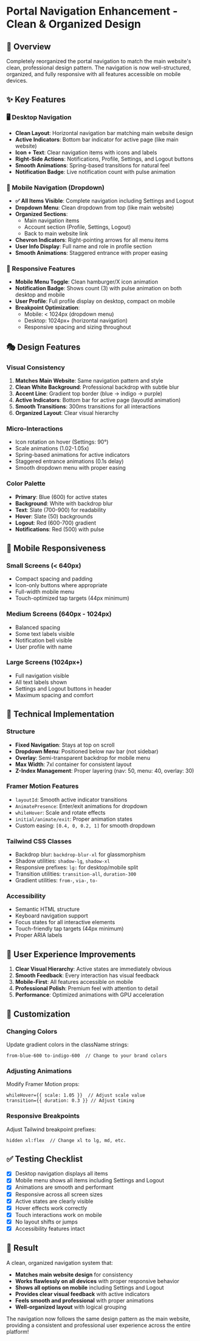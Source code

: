 # Portal Navigation Enhancement - Clean & Organized Design

## 🎨 Overview
Completely reorganized the portal navigation to match the main website's clean, professional design pattern. The navigation is now well-structured, organized, and fully responsive with all features accessible on mobile devices.

## ✨ Key Features

### 🖥️ Desktop Navigation
- **Clean Layout**: Horizontal navigation bar matching main website design
- **Active Indicators**: Bottom bar indicator for active page (like main website)
- **Icon + Text**: Clear navigation items with icons and labels
- **Right-Side Actions**: Notifications, Profile, Settings, and Logout buttons
- **Smooth Animations**: Spring-based transitions for natural feel
- **Notification Badge**: Live notification count with pulse animation

### 📱 Mobile Navigation (Dropdown)
- **✅ All Items Visible**: Complete navigation including Settings and Logout
- **Dropdown Menu**: Clean dropdown from top (like main website)
- **Organized Sections**: 
  - Main navigation items
  - Account section (Profile, Settings, Logout)
  - Back to main website link
- **Chevron Indicators**: Right-pointing arrows for all menu items
- **User Info Display**: Full name and role in profile section
- **Smooth Animations**: Staggered entrance with proper easing

### 🎯 Responsive Features
- **Mobile Menu Toggle**: Clean hamburger/X icon animation
- **Notification Badge**: Shows count (3) with pulse animation on both desktop and mobile
- **User Profile**: Full profile display on desktop, compact on mobile
- **Breakpoint Optimization**: 
  - Mobile: < 1024px (dropdown menu)
  - Desktop: 1024px+ (horizontal navigation)
  - Responsive spacing and sizing throughout

## 🎭 Design Features

### Visual Consistency
1. **Matches Main Website**: Same navigation pattern and style
2. **Clean White Background**: Professional backdrop with subtle blur
3. **Accent Line**: Gradient top border (blue → indigo → purple)
4. **Active Indicators**: Bottom bar for active page (layoutId animation)
5. **Smooth Transitions**: 300ms transitions for all interactions
6. **Organized Layout**: Clear visual hierarchy

### Micro-Interactions
- Icon rotation on hover (Settings: 90°)
- Scale animations (1.02-1.05x)
- Spring-based animations for active indicators
- Staggered entrance animations (0.1s delay)
- Smooth dropdown menu with proper easing

### Color Palette
- **Primary**: Blue (600) for active states
- **Background**: White with backdrop blur
- **Text**: Slate (700-900) for readability
- **Hover**: Slate (50) backgrounds
- **Logout**: Red (600-700) gradient
- **Notifications**: Red (500) with pulse

## 📱 Mobile Responsiveness

### Small Screens (< 640px)
- Compact spacing and padding
- Icon-only buttons where appropriate
- Full-width mobile menu
- Touch-optimized tap targets (44px minimum)

### Medium Screens (640px - 1024px)
- Balanced spacing
- Some text labels visible
- Notification bell visible
- User profile with name

### Large Screens (1024px+)
- Full navigation visible
- All text labels shown
- Settings and Logout buttons in header
- Maximum spacing and comfort

## 🚀 Technical Implementation

### Structure
- **Fixed Navigation**: Stays at top on scroll
- **Dropdown Menu**: Positioned below nav bar (not sidebar)
- **Overlay**: Semi-transparent backdrop for mobile menu
- **Max Width**: 7xl container for consistent layout
- **Z-Index Management**: Proper layering (nav: 50, menu: 40, overlay: 30)

### Framer Motion Features
- `layoutId`: Smooth active indicator transitions
- `AnimatePresence`: Enter/exit animations for dropdown
- `whileHover`: Scale and rotate effects
- `initial/animate/exit`: Proper animation states
- Custom easing: `[0.4, 0, 0.2, 1]` for smooth dropdown

### Tailwind CSS Classes
- Backdrop blur: `backdrop-blur-xl` for glassmorphism
- Shadow utilities: `shadow-lg`, `shadow-xl`
- Responsive prefixes: `lg:` for desktop/mobile split
- Transition utilities: `transition-all`, `duration-300`
- Gradient utilities: `from-`, `via-`, `to-`

### Accessibility
- Semantic HTML structure
- Keyboard navigation support
- Focus states for all interactive elements
- Touch-friendly tap targets (44px minimum)
- Proper ARIA labels

## 🎯 User Experience Improvements

1. **Clear Visual Hierarchy**: Active states are immediately obvious
2. **Smooth Feedback**: Every interaction has visual feedback
3. **Mobile-First**: All features accessible on mobile
4. **Professional Polish**: Premium feel with attention to detail
5. **Performance**: Optimized animations with GPU acceleration

## 🔧 Customization

### Changing Colors
Update gradient colors in the className strings:
```tsx
from-blue-600 to-indigo-600  // Change to your brand colors
```

### Adjusting Animations
Modify Framer Motion props:
```tsx
whileHover={{ scale: 1.05 }}  // Adjust scale value
transition={{ duration: 0.3 }} // Adjust timing
```

### Responsive Breakpoints
Adjust Tailwind breakpoint prefixes:
```tsx
hidden xl:flex  // Change xl to lg, md, etc.
```

## ✅ Testing Checklist

- [x] Desktop navigation displays all items
- [x] Mobile menu shows all items including Settings and Logout
- [x] Animations are smooth and performant
- [x] Responsive across all screen sizes
- [x] Active states are clearly visible
- [x] Hover effects work correctly
- [x] Touch interactions work on mobile
- [x] No layout shifts or jumps
- [x] Accessibility features intact

## 🎉 Result

A clean, organized navigation system that:
- **Matches main website design** for consistency
- **Works flawlessly on all devices** with proper responsive behavior
- **Shows all options on mobile** including Settings and Logout
- **Provides clear visual feedback** with active indicators
- **Feels smooth and professional** with proper animations
- **Well-organized layout** with logical grouping

The navigation now follows the same design pattern as the main website, providing a consistent and professional user experience across the entire platform!
